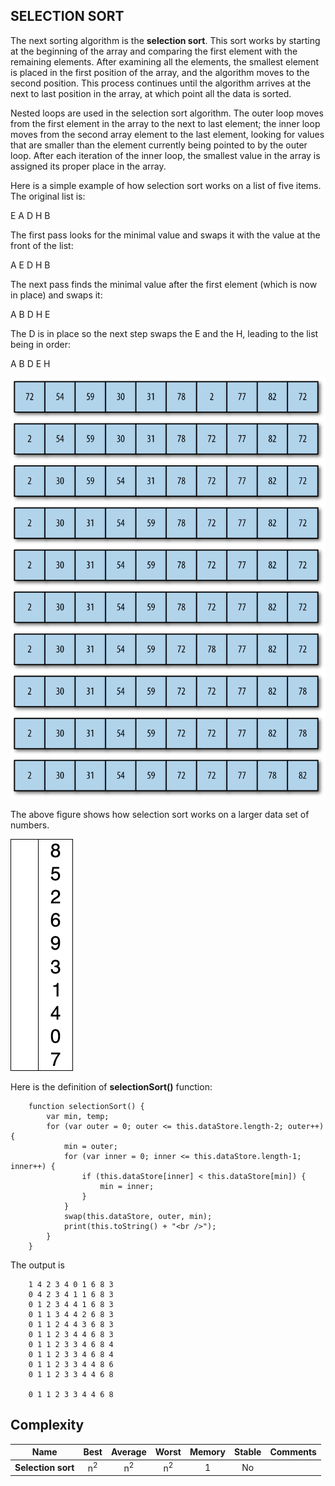 ## SELECTION SORT

The next sorting algorithm is the **selection sort**. This sort works by starting at the beginning of the array and comparing the first element with the remaining elements. After examining all the elements, the smallest element is placed in the first position of the array, and the algorithm moves to the second position. This process continues until the algorithm arrives at the next to last position in the array, at which point all the data is sorted.

Nested loops are used in the selection sort algorithm. The outer loop moves from the first element in the array to the next to last element; the inner loop moves from the second array element to the last element, looking for values that are smaller than the element currently being pointed to by the outer loop. After each iteration of the inner loop, the smallest value in the array is assigned its proper place in the array.

Here is a simple example of how selection sort works on a list of five items. The original list is:

  E A D H B

The first pass looks for the minimal value and swaps it with the value at the front of the list:

  A E D H B

The next pass finds the minimal value after the first element (which is now in place) and swaps it:

  A B D H E

The D is in place so the next step swaps the E and the H, leading to the list being in order:

  A B D E H

![The selection sort algorithm](../img/selectsort.png)

The above figure shows how selection sort works on a larger data set of numbers.

![](../img/selectsort.gif)

Here is the definition of **selectionSort()** function:
```
    function selectionSort() {
        var min, temp;
        for (var outer = 0; outer <= this.dataStore.length-2; outer++) {
            min = outer;
            for (var inner = 0; inner <= this.dataStore.length-1; inner++) {
                if (this.dataStore[inner] < this.dataStore[min]) {
                    min = inner;
                }
            }
            swap(this.dataStore, outer, min);
            print(this.toString() + "<br />");
        }
    }
```

The output is
```
    1 4 2 3 4 0 1 6 8 3
    0 4 2 3 4 1 1 6 8 3
    0 1 2 3 4 4 1 6 8 3
    0 1 1 3 4 4 2 6 8 3
    0 1 1 2 4 4 3 6 8 3
    0 1 1 2 3 4 4 6 8 3
    0 1 1 2 3 3 4 6 8 4
    0 1 1 2 3 3 4 6 8 4
    0 1 1 2 3 3 4 4 8 6
    0 1 1 2 3 3 4 4 6 8

    0 1 1 2 3 3 4 4 6 8
```

## Complexity

| Name                  | Best            | Average             | Worst               | Memory    | Stable    | Comments  |
| --------------------- | :-------------: | :-----------------: | :-----------------: | :-------: | :-------: | :-------- |
| **Selection sort**    | n<sup>2</sup>   | n<sup>2</sup>       | n<sup>2</sup>       | 1         | No        |           |
